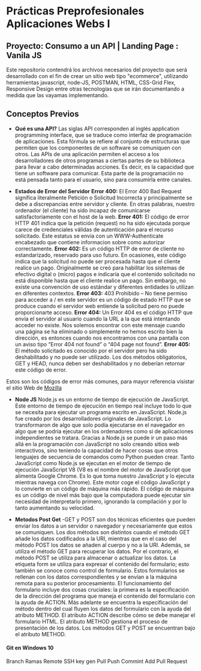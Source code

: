 # Prácticas Preprofesionales Aplicaciones Webs I
## Proyecto: Consumo a un API | Landing Page : Vanila JS

Este repositorio contendrá los archivos necesarios del proyecto que será desarrollado con el fin de crear un sitio web tipo "ecommerce", utilizando herramientas javascript, node-JS, POSTMAN,  HTML, CSS-Grid Flex, Responsive Design entre otras tecnologías que se irán documentando a medida que las vayamas implementando.

## Conceptos Previos
- **Qué es una API?**
Las siglas API corresponden al inglés application programming interface, que se traduce como interfaz de programación de aplicaciones. Esta fórmula se refiere al conjunto de estructuras que permiten que los componentes de un software se comuniquen con otros.
Las APIs de una aplicación permiten el acceso a los desarrolladores de otros programas a ciertas partes de su biblioteca para llevar a cabo determinadas acciones. Es decir, es la capacidad que tiene un software para comunicar.
Esta parte de la programación no está pensada tanto para el usuario, sino para consumirla entre canales. 

- **Estados de Error del Servidor**
**Error 400:** 
El Error 400 Bad Request significa literalmente Petición o Solicitud Incorrecta y principalmente se debe a discrepancias entre servidor y cliente. En otras palabras, nuestro ordenador (el cliente) ha sido incapaz de comunicarse satisfactoriamente con el host de la web.
**Error 401:**
El código de error HTTP 401 indica que la petición (request) no ha sido ejecutada porque carece de credenciales válidas de autenticación para el recurso solicitado. Este estatus se envia con un WWW-Authenticate encabezado que contiene informacion sobre como autorizar correctamente.
**Error 402:**
Es un código HTTP de error de cliente no estandarizado, reservado para uso futuro.
En ocasiones, este código indica que la solicitud no puede ser procesada hasta que el cliente realice un pago. Originalmente se creó para habilitar los sistemas de efectivo digital o (micro) pagos e indicaría que el contenido solicitado no está disponible hasta que el cliente realice un pago. Sin embargo, no existe una convención de uso estándar y diferentes entidades lo utilizan en diferentes contextos.
**Error 403:**
403 Prohibido – No tiene permiso para acceder a / en este servidor es un código de estado HTTP que se produce cuando el servidor web entiende la solicitud pero no puede proporcionarte acceso.
**Error 404:**
Un Error 404 es el código HTTP que envía el servidor al usuario cuando la URL a la que está intentando acceder no existe. Nos solemos encontrar con este mensaje cuando una página se ha eliminado o simplemente no hemos escrito bien la dirección, es entonces cuando nos encontramos con una pantalla con un aviso tipo “Error 404 not found” o “404 page not found”.
**Error 405:**
El método solicitado es conocido por el servidor pero ha sido deshabilitado y no puede ser utilizado. Los dos métodos obligatorios, GET y HEAD, nunca deben ser deshabilitados y no deberían retornar este código de error.

Estos son los códigos de error más comunes, para mayor referencia visistar el sitio Web de [Mozilla]

- **Node JS**
Node.js es un entorno de tiempo de ejecución de JavaScript. Este entorno de tiempo de ejecución en tiempo real incluye todo lo que se necesita para ejecutar un programa escrito en JavaScript. 
Node.js fue creado por los desarrolladores originales de JavaScript. Lo transformaron de algo que solo podía ejecutarse en el navegador en algo que se podría ejecutar en los ordenadores como si de aplicaciones independientes se tratara. Gracias a Node.js se puede ir un paso más allá en la programación con JavaScript no solo creando sitios web interactivos, sino teniendo la capacidad de hacer cosas que otros lenguajes de secuencia de comandos como Python pueden crear. 
Tanto JavaScript como Node.js se ejecutan en el motor de tiempo de ejecución JavaScript V8 (V8 es el nombre del motor de JavaScript que alimenta Google Chrome. Es lo que toma nuestro JavaScript y lo ejecuta mientras navega con Chrome). Este motor coge el código JavaScript y lo convierte en un código de máquina más rápido. El código de máquina es un código de nivel más bajo que la computadora puede ejecutar sin necesidad de interpretarlo primero, ignorando la compilación y por lo tanto aumentando su velocidad. 

- **Metodos Post Get**
-GET y POST son dos técnicas eficientes que pueden enviar los datos a un servidor o navegador y necesariamente que estos se comuniquen. Los dos métodos son distintos cuando el método GET añade los datos codificados a la URI, mientras que en el caso del método POST los datos se añaden al cuerpo y no a la URI. Además, se utiliza el método GET para recuperar los datos. Por el contrario, el método POST se utiliza para almacenar o actualizar los datos.
La etiqueta form se utiliza para expresar el contenido del formulario; esto también se conoce como control de formulario. Estos formularios se rellenan con los datos correspondientes y se envían a la máquina remota para su posterior procesamiento. El funcionamiento del formulario incluye dos cosas cruciales: la primera es la especificación de la dirección del programa que maneja el contenido del formulario con la ayuda de ACTION. Más adelante se encuentra la especificación del método dentro del cual fluyen los datos del formulario con la ayuda del atributo METHOD.
El atributo ACTION describe cómo se debe manejar el formulario HTML. El atributo METHOD gestiona el proceso de presentación de los datos. Los métodos GET y POST se encuentran bajo el atributo METHOD.

[Mozilla]: <https://developer.mozilla.org/es/docs/Web/HTTP/Status>

#### Git en Windows 10
  Branch Ramas
  Remote
  SSH key gen
  Pull
  Push
  Commint
  Add
  Pull Request
